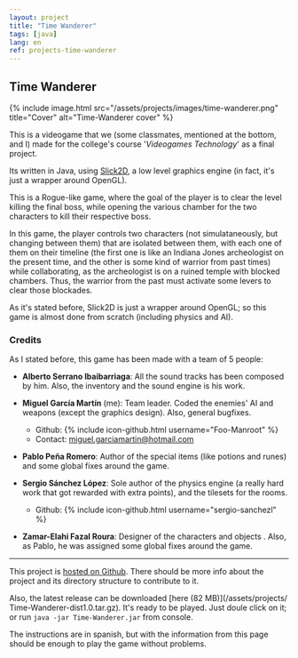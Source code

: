 ```yaml
---
layout: project
title: "Time Wanderer"
tags: [java]
lang: en
ref: projects-time-wanderer
---
```


## Time Wanderer

{% include image.html
	src="/assets/projects/images/time-wanderer.png"
	title="Cover"
	alt="Time-Wanderer cover"
%}

This is a videogame that we (some classmates, mentioned at the bottom, and I) made for
the college's course '_Videogames Technology_' as a final project.

Its written in Java, using [Slick2D](http://slick.ninjacave.com/), a low level graphics
engine (in fact, it's just a wrapper around OpenGL).


This is a Rogue-like game, where the goal of the player is to clear the level killing
the final boss, while opening the various chamber for the two characters to kill their
respective boss.

In this game, the player controls two characters (not simulataneously, but changing
between them) that are isolated between them, with each one of them on their timeline
(the first one is like an Indiana Jones archeologist on the present time, and the other
is some kind of warrior from past times) while collaborating, as the archeologist is on a
ruined temple with blocked chambers. Thus, the warrior from the past must activate some
levers to clear those blockades.


As it's stated before, Slick2D is just a wrapper around OpenGL; so this game is almost
done from scratch (including physics and AI).

### Credits

As I stated before, this game has been made with a team of 5 people:

  - **Alberto Serrano Ibaibarriaga**: All the sound tracks has been composed by him. Also,
	the inventory and the sound engine is his work.

  - **Miguel García Martín** (me): Team leader. Coded the enemies' AI and weapons
	(except the graphics design). Also, general bugfixes.

	  - Github: {% include icon-github.html username="Foo-Manroot" %}
	  - Contact: [miguel.garciamartin@hotmail.com](mailto:miguel.garciamartin@hotmail.com)

  - **Pablo Peña Romero**: Author of the special items (like potions and runes) and some
	global fixes around the game.

  - **Sergio Sánchez López**: Sole author of the physics engine (a really hard work that
	got rewarded with extra points), and the tilesets for the rooms.

	  - Github: {% include icon-github.html username="sergio-sanchezl" %}

  - **Zamar-Elahi Fazal Roura**: Designer of the characters and objects . Also, as Pablo, he was
	assigned some global fixes around the game.

----

This project is [hosted on Github](https://github.com/Foo-Manroot/Time-Wanderer). There
should be more info about the project and its directory structure to contribute to it.


Also, the latest release can be downloaded [here (82 MB)](/assets/projects/
Time-Wanderer-dist1.0.tar.gz).
It's ready to be played. Just doule click on it; or run `java -jar Time-Wanderer.jar`
from console.


The instructions are in spanish, but with the information from this page should be
enough to play the game without problems.
